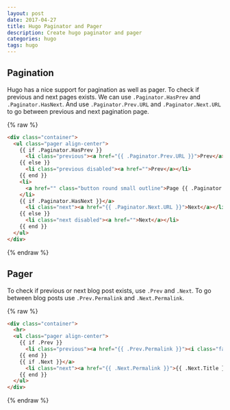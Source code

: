 ```yaml
---
layout: post
date: 2017-04-27
title: Hugo Paginator and Pager
description: Create hugo paginator and pager
categories: hugo
tags: hugo
---
```


## Pagination

Hugo has a nice support for pagination as well as pager. To check if previous and next pages exists. We can use `.Paginator.HasPrev` and `.Paginator.HasNext`. And use `.Paginator.Prev.URL` and `.Paginator.Next.URL` to go between previous and next pagination page.

{% raw %}
```html
<div class="container">
  <ul class="pager align-center">
    {{ if .Paginator.HasPrev }}
      <li class="previous"><a href="{{ .Paginator.Prev.URL }}">Prev</a></li>
    {{ else }}
      <li class="previous disabled"><a href="">Prev</a></li>
    {{ end }}
    <li>
      <a href="" class="button round small outline">Page {{ .Paginator.PageNumber }} of {{ .Paginator.TotalPages }}</a>
    </li>
    {{ if .Paginator.HasNext }}</a>
      <li class="next"><a href="{{ .Paginator.Next.URL }}">Next</a></li>
    {{ else }}
      <li class="next disabled"><a href="">Next</a></li>
    {{ end }}
  </ul>
</div>
```
{% endraw %}

## Pager

To check if previous or next blog post exists, use `.Prev` and `.Next`. To go between blog posts use `.Prev.Permalink` and `.Next.Permalink`.

{% raw %}
```html
<div class="container">
  <hr>
  <ul class="pager align-center">
    {{ if .Prev }}
      <li class="previous"><a href="{{ .Prev.Permalink }}"><i class="fa fa-angle-left"></i> {{ .Prev.Title }}</a></li>
    {{ end }}
    {{ if .Next }}</a>
      <li class="next"><a href="{{ .Next.Permalink }}">{{ .Next.Title }} <i class="fa fa-angle-right"></i></a></li>
    {{ end }}
  </ul>
</div>
```
{% endraw %}
